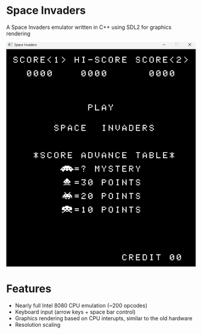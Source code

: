 # Space Invaders

A Space Invaders emulator written in C++ using SDL2 for graphics rendering

<p align="center">
  <img src="space_invaders.png"/>
</p>

# Features

- Nearly full Intel 8080 CPU emulation (~200 opcodes)
- Keyboard input (arrow keys + space bar control)
- Graphics rendering based on CPU interupts, similar to the old hardware
- Resolution scaling
